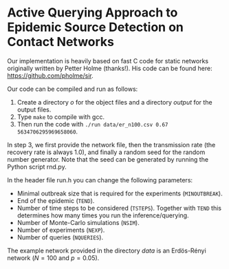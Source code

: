 # Active Querying Approach to Epidemic Source Detection on Contact Networks

Our implementation is heavily based on fast C code for static networks originally written by Petter Holme (thanks!). His code can be found here: https://github.com/pholme/sir.

Our code can be compiled and run as follows:
1. Create a directory *o* for the object files and a directory *output* for the output files.
2. Type `make` to compile with gcc.
3. Then run the code with `./run data/er_n100.csv 0.67 5634706295969658060`.

In step 3, we first provide the network file, then the transmission rate (the recovery rate is always 1.0), and finally a random seed for the random number generator. Note that the seed can be generated by running the Python script rnd.py.

In the header file run.h you can change the following parameters:

* Minimal outbreak size that is required for the experiments (`MINOUTBREAK`).
* End of the epidemic (`TEND`).
* Number of time steps to be considered (`TSTEPS`). Together with `TEND` this determines how many times you run the inference/querying.
* Number of Monte-Carlo simulations (`NSIM`).
* Number of experiments (`NEXP`).
* Number of queries (`NQUERIES`).

The example network provided in the directory *data* is an Erdös-Rényi network ($N=100$ and $p=0.05$).